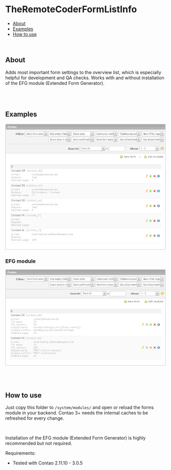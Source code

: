 # TheRemoteCoderFormListInfo

- [About](#about)
- [Examples](#examples)
- [How to use](#how-to-use)


<br>

## About

Adds most important form settings to the overview list, which is especially helpful for development and QA checks. Works with and without installation of the EFG module (Extended Form Generator).


<br><br>

## Examples

![2.11](screenshots/contao-2.11.10.png)

### EFG module

![3.05 + EFG](screenshots/contao-3.0.5-EFG.png)


<br><br>

## How to use

Just copy this folder to `/system/modules/` and open or reload the forms module in your backend. Contao 3+ needs the internal caches to be refreshed for every change.

<br>

Installation of the EFG module (Extended Form Generator) is highly recommended but not required.

Requirements:

- Tested with Contao 2.11.10 - 3.0.5

